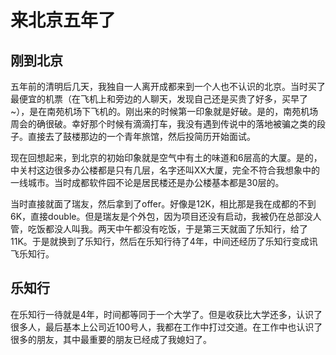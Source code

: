 # 来北京五年了

## 刚到北京

五年前的清明后几天，我独自一人离开成都来到一个人也不认识的北京。当时买了最便宜的机票（在飞机上和旁边的人聊天，发现自己还是买贵了好多，买早了~），是在南苑机场下飞机的。刚出来的时候第一印象就是好破。是的，南苑机场周会的确很破。幸好那个时候有滴滴打车，我没有遇到传说中的落地被骗之类的段子。直接去了鼓楼那边的一个青年旅馆，然后投简历开始面试。

现在回想起来，到北京的初始印象就是空气中有土的味道和6层高的大厦。是的，中关村这边很多办公楼都是只有几层，名字还叫XX大厦，完全不符合我想象中的一线城市。当时成都软件园不论是居民楼还是办公楼基本都是30层的。

当时直接就面了瑞友，然后拿到了offer。好像是12K，相比那是我在成都的不到6K，直接double。但是瑞友是个外包，因为项目还没有启动，我被仍在总部没人管，吃饭都没人叫我。两天中午都没有吃饭，于是第三天就面了乐知行，给了11K。于是就换到了乐知行，然后在乐知行待了4年，中间还经历了乐知行变成讯飞乐知行。

## 乐知行

在乐知行一待就是4年，时间都等同于一个大学了。但是收获比大学还多，认识了很多人，最后基本上公司近100号人，我都在工作中打过交道。在工作中也认识了很多的朋友，其中最重要的朋友已经成了我媳妇了。

